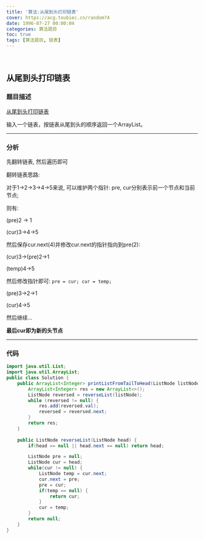 ```yaml
---
title: '算法:从尾到头打印链表'
cover: https://acg.toubiec.cn/random?4
date: 1996-07-27 00:00:04
categories: 算法题目
toc: true
tags: [算法题目, 链表]
---
```


<br/>

<!--more-->

## 从尾到头打印链表

### 题目描述

[从尾到头打印链表](https://www.nowcoder.com/practice/d0267f7f55b3412ba93bd35cfa8e8035?tpId=13&tqId=11156&tPage=1&rp=1&ru=%2Fta%2Fcoding-interviews&qru=%2Fta%2Fcoding-interviews%2Fquestion-ranking)

输入一个链表，按链表从尾到头的顺序返回一个ArrayList。

****

### 分析

先翻转链表, 然后遍历即可

翻转链表思路:

对于1->2->3->4->5来说, 可以维护两个指针: pre, cur分别表示前一个节点和当前节点;

则有:

(pre)2 -> 1

(cur)3->4->5

然后保存cur.next(4)并修改cur.next的指针指向到pre(2):

(cur)3->(pre)2->1

(temp)4->5

然后修改指针即可: `pre = cur; cur = temp;`

(pre)3->2->1

(cur)4->5

然后继续…

**最后cur即为新的头节点**

****

### 代码

```java
import java.util.List;
import java.util.ArrayList;
public class Solution {
    public ArrayList<Integer> printListFromTailToHead(ListNode listNode) {
        ArrayList<Integer> res = new ArrayList<>();
        ListNode reversed = reverseList(listNode);
        while (reversed != null) {
            res.add(reversed.val);
            reversed = reversed.next;
        }
        return res;
    }
    
    public ListNode reverseList(ListNode head) {
        if(head == null || head.next == null) return head;

        ListNode pre = null;
        ListNode cur = head;
        while(cur != null) {
            ListNode temp = cur.next;
            cur.next = pre;
            pre = cur;
            if(temp == null) {
                return cur;
            }
            cur = temp;
        }
        return null;
    }
}
```

